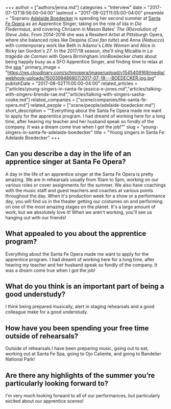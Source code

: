 +++
author = ["authors/jenna.md"]
categories = "Interview"
date = "2017-07-13T18:56:00-04:00"
lastmod = "2017-08-02T11:05:00-04:00"
preamble = "Soprano [Adelaide Boedecker](/scene/people/adelaide-boedecker/) is spending her second summer at [Santa Fe Opera](/scene/companies/the-santa-fe-opera/) as an Apprentice Singer, taking on the role of Ida in *Die Fledermaus*, and covering Chrisann in Mason Bates' *The (R)evolution of Steve Jobs*. From 2014-2016 she was a Resident Artist at Pittsburgh Opera, where she balanced roles like Despina (*Così fan tutte*) and Anna (*Nabucco*) with contemporary work like Beth in Adamo's *Little Women* and Alice in Ricky Ian Gordon's *27*. In the 2017/18 season, she'll sing Micaëla in *La tragédie de Carmen* with Opera Birmingham.\n\nBoedecker chats about being happily busy as a SFO Apprentice Singer, and finding time to relax at the [spa](https://www.ojospa.com/)."
primary_image = "https://res.cloudinary.com/schmopera/image/upload/v1545409169/media/webhook-uploads/1500399486807/2017-07-18---BOEDECKER.jpg.jpg"
publishDate = "2017-08-02T11:05:00-04:00"
related_articles = ["articles/young-singers-in-santa-fe-jessica-e-jones.md","articles/talking-with-singers-brenda-rae.md","articles/talking-with-singers-sasha-cooke.md"]
related_companies = ["scene/companies/the-santa-fe-opera.md"]
related_people = ["scene/people/adelaide-boedecker.md"]
short_description = "&quot;Everything about the Santa Fe Opera made me want to apply for the apprentice program.  I had dreamt of working here for a long time, after hearing my teacher and her husband speak so fondly of the company.  It was a dream come true when I got the job!&quot;"
slug = "young-singers-in-santa-fe-adelaide-boedecker"
title = "Young singers in Santa Fe: Adelaide Boedecker"
+++

## Can you describe a day in the life of an apprentice singer at Santa Fe Opera?

A day in the life of an apprentice singer at the Santa Fe Opera is pretty amazing.  We are in rehearsals usually from 10am to 5pm, working on our various roles or cover assignments for the summer.  We also have coachings with the music staff and guest teachers and coaches at various points throughout the day.  When it's production week for a show or a performance day, you will find us in the theater getting our costumes on and performing on one of the most amazing stages on the planet.  It's a large amount of work, but we absolutely love it!  When we aren't working, you'll see us hanging out with our friends! 

## What appealed to you about the apprentice program?

Everything about the Santa Fe Opera made me want to apply for the apprentice program.  I had dreamt of working here for a long time, after hearing my teacher and her husband speak so fondly of the company.  It was a dream come true when I got the job! 

## What do you think is an important part of being a good understudy?

I think being prepared musically, alert in staging rehearsals and a good colleague make for a good understudy.

## How have you been spending your free time outside of rehearsals?

Outside of rehearsals I have been preparing music, going out to eat, working out at Santa Fe Spa, going to Ojo Caliente, and going to Bandelier National Park!

## Are there any highlights of the summer you’re particularly looking forward to?

I'm very much looking forward to all of our performances, but particularly excited about our apprentice scenes! 
